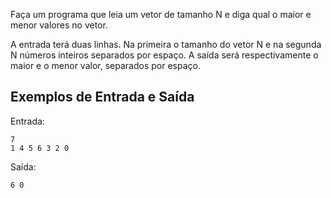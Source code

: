 Faça um programa que leia um vetor de tamanho N e diga qual o maior e menor valores no vetor.

A entrada terá duas linhas. Na primeira o tamanho do vetor N e na segunda N números inteiros separados por espaço. A saída será respectivamente o maior e o menor valor, separados por espaço.

## Exemplos de Entrada e Saída

Entrada:

```
7
1 4 5 6 3 2 0
```

Saída:

```
6 0
```
